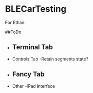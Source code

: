 BLECarTesting
=============

For Ethan

##ToDo

- Terminal Tab
    -

- Controls Tab
    -Retain segments state?

- Fancy Tab
    -

- Other
    -iPad interface
